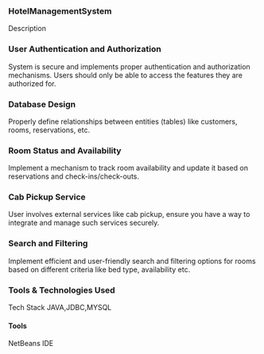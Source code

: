 <h3>HotelManagementSystem</h3>
Description

<h3>User Authentication and Authorization</h3>

System is secure and implements proper authentication and authorization mechanisms. Users should only be able to access the features they are authorized for.

<h3>Database Design</h3>

Properly define relationships between entities (tables) like customers, rooms, reservations, etc.

<h3>Room Status and Availability</h3>

Implement a mechanism to track room availability and update it based on reservations and check-ins/check-outs.

<h3>Cab Pickup Service</h3>

User involves external services like cab pickup, ensure you have a way to integrate and manage such services securely.

<h3>Search and Filtering</h3>

Implement efficient and user-friendly search and filtering options for rooms based on different criteria like bed type, availability etc.

<h3>Tools & Technologies Used</h3> 
Tech Stack
JAVA,JDBC,MYSQL 
<h4>Tools</h4> 
NetBeans IDE
